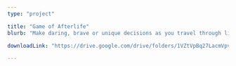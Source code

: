 ```yaml
---
type: "project"

title: "Game of Afterlife"
blurb: "Make daring, brave or unique decisions as you travel through life---and maybe even beyond that. A free One Paper Game inspired by games like Candyland and Game of Life."

downloadLink: "https://drive.google.com/drive/folders/1VZtVpBq27LacmVpvDLphLO5SajwAQGaw"

---
```

